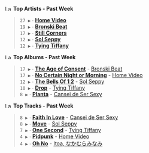 <!--START_LASTFM_ARTISTS:{"period": "7day", "rows": 5}-->
<a href="https://last.fm" target="_blank"><img src="https://user-images.githubusercontent.com/17434202/215290617-e793598d-d7c9-428f-9975-156db1ba89cc.svg" alt="Last.fm Logo" width="18" height="13"/></a> **Top Artists - Past Week**

> `27 ▶️` ∙ **[Home Video](https://www.last.fm/music/Home+Video)**<br/>
> `19 ▶️` ∙ **[Bronski Beat](https://www.last.fm/music/Bronski+Beat)**<br/>
> `17 ▶️` ∙ **[Still Corners](https://www.last.fm/music/Still+Corners)**<br/>
> `12 ▶️` ∙ **[Sol Seppy](https://www.last.fm/music/Sol+Seppy)**<br/>
> `12 ▶️` ∙ **[Tying Tiffany](https://www.last.fm/music/Tying+Tiffany)**<br/>
<!--END_LASTFM_ARTISTS-->

<!--START_LASTFM_ALBUMS:{"period": "7day", "rows": 5}-->
<a href="https://last.fm" target="_blank"><img src="https://user-images.githubusercontent.com/17434202/215290617-e793598d-d7c9-428f-9975-156db1ba89cc.svg" alt="Last.fm Logo" width="18" height="13"/></a> **Top Albums - Past Week**

> `17 ▶️` ∙ **[The Age of Consent](https://www.last.fm/music/Bronski+Beat/The+Age+of+Consent)** - [Bronski Beat](https://www.last.fm/music/Bronski+Beat)<br/>
> `17 ▶️` ∙ **[No Certain Night or Morning](https://www.last.fm/music/Home+Video/No+Certain+Night+or+Morning)** - [Home Video](https://www.last.fm/music/Home+Video)<br/>
> `12 ▶️` ∙ **[The Bells Of 1 2](https://www.last.fm/music/Sol+Seppy/The+Bells+Of+1+2)** - [Sol Seppy](https://www.last.fm/music/Sol+Seppy)<br/>
> `10 ▶️` ∙ **[Drop](https://www.last.fm/music/Tying+Tiffany/Drop)** - [Tying Tiffany](https://www.last.fm/music/Tying+Tiffany)<br/>
> `8 ▶️` ∙ **[Planta](https://www.last.fm/music/Cansei+de+Ser+Sexy/Planta)** - [Cansei de Ser Sexy](https://www.last.fm/music/Cansei+de+Ser+Sexy)<br/>
<!--END_LASTFM_ALBUMS-->

<!--START_LASTFM_TRACKS:{"period": "7day", "rows": 5}-->
<a href="https://last.fm" target="_blank"><img src="https://user-images.githubusercontent.com/17434202/215290617-e793598d-d7c9-428f-9975-156db1ba89cc.svg" alt="Last.fm Logo" width="18" height="13"/></a> **Top Tracks - Past Week**

> `8 ▶️` ∙ **[Faith In Love](https://www.last.fm/music/Cansei+de+Ser+Sexy/_/Faith+In+Love)** - [Cansei de Ser Sexy](https://www.last.fm/music/Cansei+de+Ser+Sexy)<br/>
> `8 ▶️` ∙ **[Move](https://www.last.fm/music/Sol+Seppy/_/Move)** - [Sol Seppy](https://www.last.fm/music/Sol+Seppy)<br/>
> `7 ▶️` ∙ **[One Second](https://www.last.fm/music/Tying+Tiffany/_/One+Second)** - [Tying Tiffany](https://www.last.fm/music/Tying+Tiffany)<br/>
> `4 ▶️` ∙ **[Pidpunk](https://www.last.fm/music/Home+Video/_/Pidpunk)** - [Home Video](https://www.last.fm/music/Home+Video)<br/>
> `4 ▶️` ∙ **[Oh No](https://www.last.fm/music/Itoa,+%E3%81%AA%E3%81%8B%E3%82%80%E3%82%89%E3%81%BF%E3%81%AA%E3%81%BF/_/Oh+No)** - [Itoa, なかむらみなみ](https://www.last.fm/music/Itoa,+%E3%81%AA%E3%81%8B%E3%82%80%E3%82%89%E3%81%BF%E3%81%AA%E3%81%BF)<br/>
<!--END_LASTFM_TRACKS-->